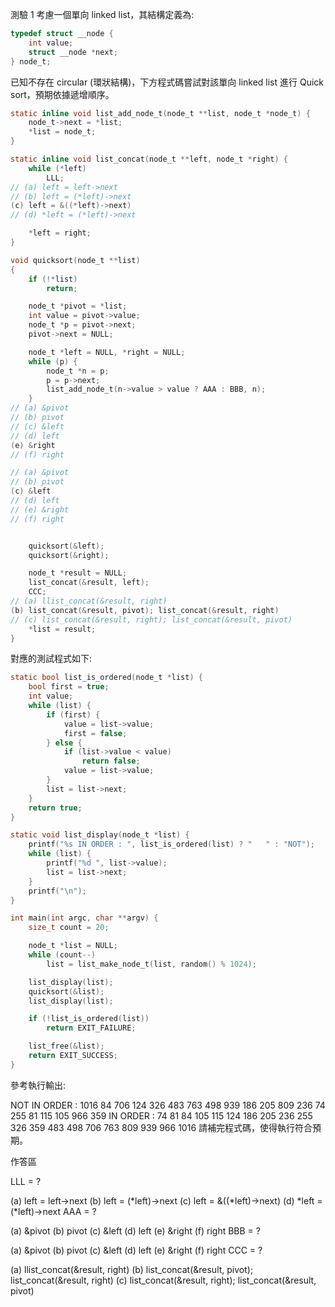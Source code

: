 測驗 1
考慮一個單向 linked list，其結構定義為:
```c
typedef struct __node {                   
    int value;
    struct __node *next;
} node_t;
```
已知不存在 circular (環狀結構)，下方程式碼嘗試對該單向 linked list 進行 Quick sort，預期依據遞增順序。
```c
static inline void list_add_node_t(node_t **list, node_t *node_t) {
    node_t->next = *list;
    *list = node_t;
}

static inline void list_concat(node_t **left, node_t *right) {
    while (*left)
        LLL;
// (a) left = left->next
// (b) left = (*left)->next
(c) left = &((*left)->next)
// (d) *left = (*left)->next

    *left = right;
}

void quicksort(node_t **list)
{
    if (!*list)
        return;

    node_t *pivot = *list;
    int value = pivot->value;
    node_t *p = pivot->next;
    pivot->next = NULL;

    node_t *left = NULL, *right = NULL;
    while (p) {
        node_t *n = p;
        p = p->next;
        list_add_node_t(n->value > value ? AAA : BBB, n);
    }
// (a) &pivot
// (b) pivot
// (c) &left
// (d) left
(e) &right
// (f) right

// (a) &pivot
// (b) pivot
(c) &left
// (d) left
// (e) &right
// (f) right


    quicksort(&left);
    quicksort(&right);

    node_t *result = NULL;
    list_concat(&result, left);
    CCC;
// (a) llist_concat(&result, right)
(b) list_concat(&result, pivot); list_concat(&result, right)
// (c) list_concat(&result, right); list_concat(&result, pivot)
    *list = result;
}
```
對應的測試程式如下:
```c
static bool list_is_ordered(node_t *list) {
    bool first = true;
    int value;
    while (list) {
        if (first) {
            value = list->value;
            first = false;
        } else {
            if (list->value < value)
                return false;
            value = list->value;
        }
        list = list->next;
    }
    return true;
}

static void list_display(node_t *list) {
    printf("%s IN ORDER : ", list_is_ordered(list) ? "   " : "NOT");
    while (list) {
        printf("%d ", list->value);
        list = list->next;
    }
    printf("\n");
}

int main(int argc, char **argv) {
    size_t count = 20;

    node_t *list = NULL;
    while (count--)
        list = list_make_node_t(list, random() % 1024);

    list_display(list);
    quicksort(&list);
    list_display(list);

    if (!list_is_ordered(list))
        return EXIT_FAILURE;

    list_free(&list);
    return EXIT_SUCCESS;
}  
```      
參考執行輸出:

NOT IN ORDER : 1016 84 706 124 326 483 763 498 939 186 205 809 236 74 255 81 115 105 966 359 
    IN ORDER : 74 81 84 105 115 124 186 205 236 255 326 359 483 498 706 763 809 939 966 1016 
請補完程式碼，使得執行符合預期。

作答區

LLL = ?

(a) left = left->next
(b) left = (*left)->next
(c) left = &((*left)->next)
(d) *left = (*left)->next
AAA = ?

(a) &pivot
(b) pivot
(c) &left
(d) left
(e) &right
(f) right
BBB = ?

(a) &pivot
(b) pivot
(c) &left
(d) left
(e) &right
(f) right
CCC = ?

(a) llist_concat(&result, right)
(b) list_concat(&result, pivot); list_concat(&result, right)
(c) list_concat(&result, right); list_concat(&result, pivot)